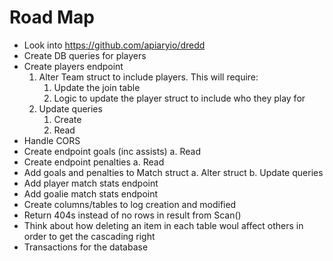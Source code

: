 # Road Map
* Look into https://github.com/apiaryio/dredd
* Create DB queries for players
* Create players endpoint
    1. Alter Team struct to include players. This will require:
        1. Update the join table
        2. Logic to update the player struct to include who they play for
    2. Update queries
        1. Create
        2. Read
* Handle CORS
* Create endpoint goals (inc assists)
    a. Read
* Create endpoint penalties
    a. Read
* Add goals and penalties to Match struct
    a. Alter struct
    b. Update queries
* Add player match stats endpoint
* Add goalie match stats endpoint
* Create columns/tables to log creation and modified
* Return 404s instead of no rows in result from Scan()
* Think about how deleting an item in each table woul affect others in order to get the cascading right
* Transactions for the database
